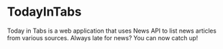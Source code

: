 # TodayInTabs
Today in Tabs is a web application that uses News API to  list  news articles from various sources. Always late for news? You can now catch up!
